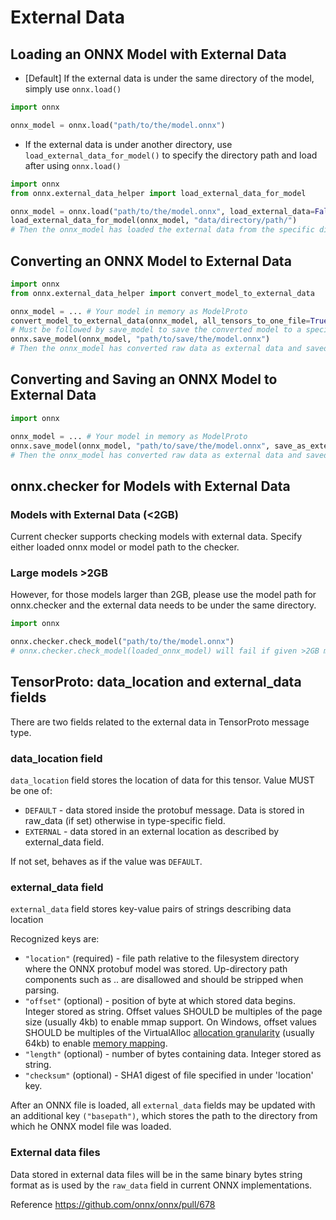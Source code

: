 <!--
Copyright (c) ONNX Project Contributors

SPDX-License-Identifier: Apache-2.0
-->

# External Data

## Loading an ONNX Model with External Data

* [Default] If the external data is under the same directory of the model, simply use `onnx.load()`

```python
import onnx

onnx_model = onnx.load("path/to/the/model.onnx")
```

* If the external data is under another directory, use `load_external_data_for_model()` to specify the directory path and load after using `onnx.load()`

```python
import onnx
from onnx.external_data_helper import load_external_data_for_model

onnx_model = onnx.load("path/to/the/model.onnx", load_external_data=False)
load_external_data_for_model(onnx_model, "data/directory/path/")
# Then the onnx_model has loaded the external data from the specific directory
```

## Converting an ONNX Model to External Data

```python
import onnx
from onnx.external_data_helper import convert_model_to_external_data

onnx_model = ... # Your model in memory as ModelProto
convert_model_to_external_data(onnx_model, all_tensors_to_one_file=True, location="filename", size_threshold=1024, convert_attribute=False)
# Must be followed by save_model to save the converted model to a specific path
onnx.save_model(onnx_model, "path/to/save/the/model.onnx")
# Then the onnx_model has converted raw data as external data and saved to specific directory
```

## Converting and Saving an ONNX Model to External Data

```python
import onnx

onnx_model = ... # Your model in memory as ModelProto
onnx.save_model(onnx_model, "path/to/save/the/model.onnx", save_as_external_data=True, all_tensors_to_one_file=True, location="filename", size_threshold=1024, convert_attribute=False)
# Then the onnx_model has converted raw data as external data and saved to specific directory
```

## onnx.checker for Models with External Data

### Models with External Data (<2GB)

Current checker supports checking models with external data. Specify either loaded onnx model or model path to the checker.

### Large models >2GB

However, for those models larger than 2GB, please use the model path for onnx.checker and the external data needs to be under the same directory.

```python
import onnx

onnx.checker.check_model("path/to/the/model.onnx")
# onnx.checker.check_model(loaded_onnx_model) will fail if given >2GB model
```

## TensorProto: data_location and external_data fields

There are two fields related to the external data in TensorProto message type.

### data_location field

`data_location` field stores the location of data for this tensor. Value MUST be one of:

* `DEFAULT` - data stored inside the protobuf message. Data is stored in raw_data (if set) otherwise in type-specific field.
* `EXTERNAL` - data stored in an external location as described by external_data field.

If not set, behaves as if the value was `DEFAULT`.

### external_data field

`external_data` field stores key-value pairs of strings describing data location

Recognized keys are:

* `"location"` (required) - file path relative to the filesystem directory where the ONNX protobuf model was stored. Up-directory path components such as .. are disallowed and should be stripped when parsing.
* `"offset"` (optional) - position of byte at which stored data begins. Integer stored as string. Offset values SHOULD be multiples of the page size (usually 4kb) to enable mmap support. On Windows, offset values SHOULD be multiples of the VirtualAlloc [allocation granularity](https://learn.microsoft.com/en-us/windows/win32/api/sysinfoapi/ns-sysinfoapi-system_info) (usually 64kb) to enable [memory mapping](https://learn.microsoft.com/en-us/windows/win32/api/memoryapi/nf-memoryapi-mapviewoffile).
* `"length"` (optional) - number of bytes containing data. Integer stored as string.
* `"checksum"` (optional) - SHA1 digest of file specified in under 'location' key.

After an ONNX file is loaded, all `external_data` fields may be updated with an additional key `("basepath")`, which stores the path to the directory from which he ONNX model file was loaded.

### External data files

Data stored in external data files will be in the same binary bytes string format as is used by the `raw_data` field in current ONNX implementations.

Reference
https://github.com/onnx/onnx/pull/678
